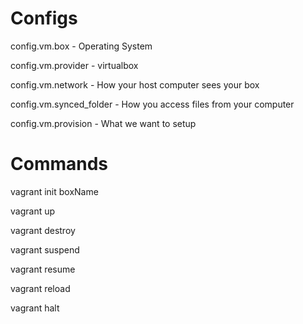 # Configs

config.vm.box - Operating System

config.vm.provider - virtualbox

config.vm.network - How your host computer sees your box

config.vm.synced_folder - How you access files from your computer

config.vm.provision - What we want to setup

# Commands

vagrant init boxName

vagrant up

vagrant destroy

vagrant suspend

vagrant resume

vagrant reload

vagrant halt
